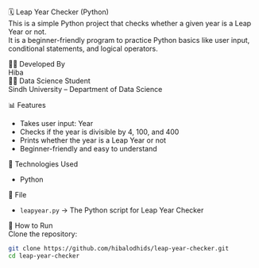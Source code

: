 🗓️ Leap Year Checker (Python)  
This is a simple Python project that checks whether a given year is a Leap Year or not.  
It is a beginner-friendly program to practice Python basics like user input, conditional statements, and logical operators.  

👨‍💻 Developed By  
Hiba  
👩‍🎓 Data Science Student  
Sindh University – Department of Data Science  

📊 Features  
- Takes user input: Year  
- Checks if the year is divisible by 4, 100, and 400  
- Prints whether the year is a Leap Year or not  
- Beginner-friendly and easy to understand  

🔧 Technologies Used  
- Python  

📁 File  
- `leapyear.py` → The Python script for Leap Year Checker  

🚀 How to Run  
Clone the repository:  
```bash
git clone https://github.com/hibalodhids/leap-year-checker.git
cd leap-year-checker
